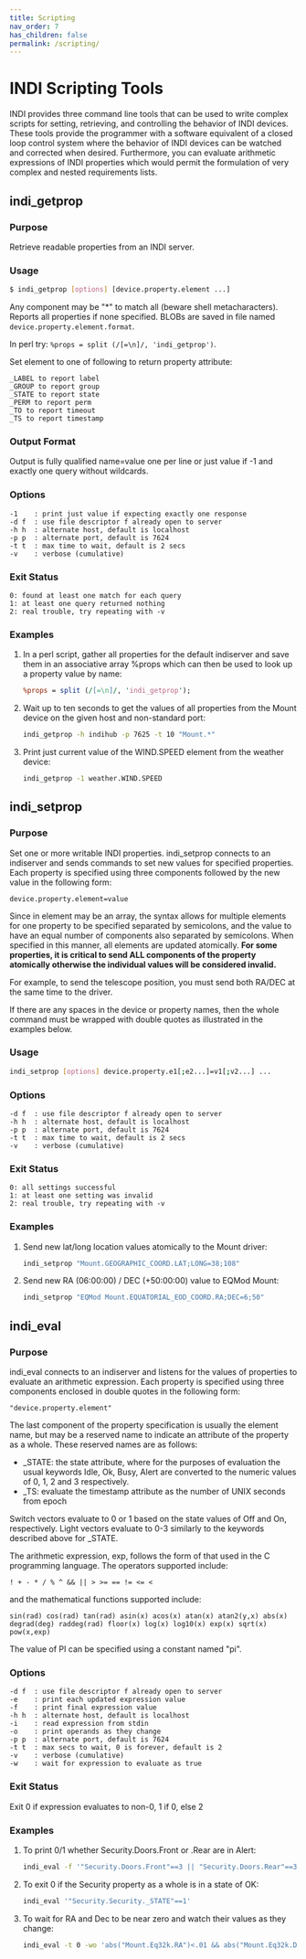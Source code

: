 ```yaml
---
title: Scripting
nav_order: 7
has_children: false
permalink: /scripting/
---
```


# INDI Scripting Tools

INDI provides three command line tools that can be used to write complex scripts for setting, retrieving, and controlling the behavior of INDI devices. These tools provide the programmer with a software equivalent of a closed loop control system where the behavior of INDI devices can be watched and corrected when desired. Furthermore, you can evaluate arithmetic expressions of INDI properties which would permit the formulation of very complex and nested requirements lists.

## indi_getprop

### Purpose

Retrieve readable properties from an INDI server.

### Usage

```bash
$ indi_getprop [options] [device.property.element ...]
```

Any component may be "\*" to match all (beware shell metacharacters). Reports all properties if none specified. BLOBs are saved in file named `device.property.element.format`.

In perl try: `%props = split (/[=\n]/, 'indi_getprop')`.

Set element to one of following to return property attribute:

```
_LABEL to report label
_GROUP to report group
_STATE to report state
_PERM to report perm
_TO to report timeout
_TS to report timestamp
```

### Output Format

Output is fully qualified name=value one per line or just value if -1 and exactly one query without wildcards.

### Options

```
-1    : print just value if expecting exactly one response
-d f  : use file descriptor f already open to server
-h h  : alternate host, default is localhost
-p p  : alternate port, default is 7624
-t t  : max time to wait, default is 2 secs
-v    : verbose (cumulative)
```

### Exit Status

```
0: found at least one match for each query
1: at least one query returned nothing
2: real trouble, try repeating with -v
```

### Examples

1. In a perl script, gather all properties for the default indiserver and save them in an associative array %props which can then be used to look up a property value by name:

   ```perl
   %props = split (/[=\n]/, 'indi_getprop');
   ```

2. Wait up to ten seconds to get the values of all properties from the Mount device on the given host and non-standard port:

   ```bash
   indi_getprop -h indihub -p 7625 -t 10 "Mount.*"
   ```

3. Print just current value of the WIND.SPEED element from the weather device:
   ```bash
   indi_getprop -1 weather.WIND.SPEED
   ```

## indi_setprop

### Purpose

Set one or more writable INDI properties. indi_setprop connects to an indiserver and sends commands to set new values for specified properties. Each property is specified using three components followed by the new value in the following form:

```
device.property.element=value
```

Since in element may be an array, the syntax allows for multiple elements for one property to be specified separated by semicolons, and the value to have an equal number of components also separated by semicolons. When specified in this manner, all elements are updated atomically. **For some properties, it is critical to send ALL components of the property atomically otherwise the individual values will be considered invalid.**

For example, to send the telescope position, you must send both RA/DEC at the same time to the driver.

If there are any spaces in the device or property names, then the whole command must be wrapped with double quotes as illustrated in the examples below.

### Usage

```bash
indi_setprop [options] device.property.e1[;e2...]=v1[;v2...] ...
```

### Options

```
-d f  : use file descriptor f already open to server
-h h  : alternate host, default is localhost
-p p  : alternate port, default is 7624
-t t  : max time to wait, default is 2 secs
-v    : verbose (cumulative)
```

### Exit Status

```
0: all settings successful
1: at least one setting was invalid
2: real trouble, try repeating with -v
```

### Examples

1. Send new lat/long location values atomically to the Mount driver:

   ```bash
   indi_setprop "Mount.GEOGRAPHIC_COORD.LAT;LONG=38;108"
   ```

2. Send new RA (06:00:00) / DEC (+50:00:00) value to EQMod Mount:
   ```bash
   indi_setprop "EQMod Mount.EQUATORIAL_EOD_COORD.RA;DEC=6;50"
   ```

## indi_eval

### Purpose

indi_eval connects to an indiserver and listens for the values of properties to evaluate an arithmetic expression. Each property is specified using three components enclosed in double quotes in the following form:

```
"device.property.element"
```

The last component of the property specification is usually the element name, but may be a reserved name to indicate an attribute of the property as a whole. These reserved names are as follows:

- \_STATE: the state attribute, where for the purposes of evaluation the usual keywords Idle, Ok, Busy, Alert are converted to the numeric values of 0, 1, 2 and 3 respectively.
- \_TS: evaluate the timestamp attribute as the number of UNIX seconds from epoch

Switch vectors evaluate to 0 or 1 based on the state values of Off and On, respectively. Light vectors evaluate to 0-3 similarly to the keywords described above for \_STATE.

The arithmetic expression, exp, follows the form of that used in the C programming language. The operators supported include:

```
! + - * / % ^ && || > >= == != <= <
```

and the mathematical functions supported include:

```
sin(rad) cos(rad) tan(rad) asin(x) acos(x) atan(x) atan2(y,x) abs(x) degrad(deg) raddeg(rad) floor(x) log(x) log10(x) exp(x) sqrt(x) pow(x,exp)
```

The value of PI can be specified using a constant named "pi".

### Options

```
-d f  : use file descriptor f already open to server
-e    : print each updated expression value
-f    : print final expression value
-h h  : alternate host, default is localhost
-i    : read expression from stdin
-o    : print operands as they change
-p p  : alternate port, default is 7624
-t t  : max secs to wait, 0 is forever, default is 2
-v    : verbose (cumulative)
-w    : wait for expression to evaluate as true
```

### Exit Status

Exit 0 if expression evaluates to non-0, 1 if 0, else 2

### Examples

1. To print 0/1 whether Security.Doors.Front or .Rear are in Alert:

   ```bash
   indi_eval -f '"Security.Doors.Front"==3 || "Security.Doors.Rear"==3'
   ```

2. To exit 0 if the Security property as a whole is in a state of OK:

   ```bash
   indi_eval '"Security.Security._STATE"==1'
   ```

3. To wait for RA and Dec to be near zero and watch their values as they change:
   ```bash
   indi_eval -t 0 -wo 'abs("Mount.Eq32k.RA")<.01 && abs("Mount.Eq32k.DEC")<.01'
   ```
